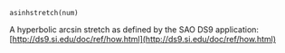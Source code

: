 ```
asinhstretch(num)
```

A hyperbolic arcsin stretch as defined by the SAO DS9 application: [http://ds9.si.edu/doc/ref/how.html](http://ds9.si.edu/doc/ref/how.html)
